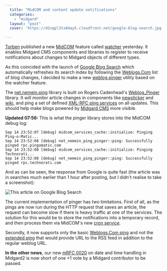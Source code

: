 ```yaml
---
  title: "MidCOM and content update notifications"
  categories: 
    - "midgard"
  layout: "post"
  cover: 'https://d2vqpl3tx84ay5.cloudfront.net/google-blog-search.jpg'

---
```

[Torben][1] published a new [MidCOM][2] feature called [watcher][3] yesterday. It enables Midgard CMS components and libraries to register to receive notifications about changes to Midgard objects of different types.

As this coincided with the launch of [Google Blog Search][4] which automatically refreshes its search index by following the [Weblogs.Com][5] list of blog changes, I decided to make a new [weblog pinger][6] utility based on the watcher feature.

The [net.nemein.ping][7] library is built on Rogers Cadenhead's [Weblog_Pinger][8] library. It will monitor article changes in components like [newsticker][9] and [wiki][10], and ping a set of defined [XML-RPC ping services][11] on all updates. This should help make blogs powered by [Midgard CMS][12] more visible.

__Updated 07:56:__ This is what the pinger library stores into the MidCOM debug log:

    Sep 14 23:52:07 [debug] midcom_services_cache::initialize: Pinging Ping-o-Matic...
    Sep 14 23:52:08 [debug] net_nemein_ping_pinger::ping: Successfully pinged rpc.pingomatic.com
    Sep 14 23:52:08 [debug] midcom_services_cache::initialize: Pinging Technorati...
    Sep 14 23:52:08 [debug] net_nemein_ping_pinger::ping: Successfully pinged rpc.technorati.com

And as can be seen, the response from Google is quite fast (the article was in searches much earlier than 1 hour after posting, but I didn't realise to take a screenshot):

![This article on Google Blog Search](https://d2vqpl3tx84ay5.cloudfront.net/google-blog-search.jpg)

The current implementation of pinger has two limitations. First of all, as the pings are now run during the HTTP request that saves an article, the request can become slow if there is heavy traffic at one of the services. The solution for this would be to store the notifications into a temporary record, and then process them via MidCOM's new [cron service][15].

Secondly, it now supports only the basic [Weblogs.Com ping][11] and not the [extended ping][14] that would provide URL to the RSS feed in addition to the regular weblog URL.

__In the other news__, our new [mRFC 0020][13] on date and time handling in Midgard2 is now short of one +1 vote by a Midgard contributor to be passed.

[1]: http://www.midgard-project.org/midcom-permalink-0a9ea3e6f73d97ea9b8b766955e33f2d
[2]: http://www.midgard-project.org/midcom-permalink-fc278b300819f654e0e561c6e233c67f
[3]: http://www.midgard-project.org/api-docs/midcom/dev/midcom/midcom_core_manifest.html
[4]: http://www.google.com/blogsearch
[5]: http://weblogs.com/
[6]: http://weblogs.about.com/od/weblogs101/f/howtosendping.htm
[7]: http://www.midgard-project.org/midcom-permalink-900de33314e43d6901fc883d3e964447
[8]: http://www.cadenhead.org/workbench/weblog-pinger/
[9]: http://www.midgard-project.org/midcom-permalink-8d9c73f7101deeb8019ef285c1090582
[10]: http://www.midgard-project.org/midcom-permalink-5f8044fb6b23322ed3fe2d1ff0e50cf6
[11]: http://www.xmlrpc.com/weblogsCom
[12]: http://www.midgard-project.org/midgard/1.7/
[13]: http://www.midgard-project.org/midcom-permalink-2483d6bf98302c3e81fdddc4ad91b784
[14]: http://blo.gs/ping-example.php
[15]: http://www.midgard-project.org/api-docs/midcom/dev/midcom.services/midcom_services_cron.html
